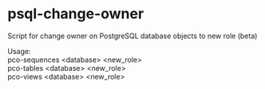 # psql-change-owner
Script for change owner on PostgreSQL database objects to new role (beta)

Usage:  
pco-sequences \<database\> \<new_role\>  
pco-tables \<database\> \<new_role\>  
pco-views \<database\> \<new_role\>  
